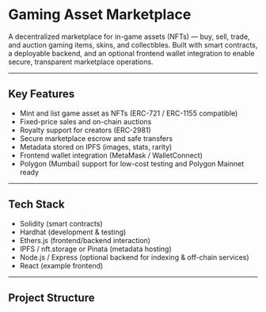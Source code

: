 # Gaming Asset Marketplace

A decentralized marketplace for in-game assets (NFTs) — buy, sell, trade, and auction gaming items, skins, and collectibles. Built with smart contracts, a deployable backend, and an optional frontend wallet integration to enable secure, transparent marketplace operations.

---

## Key Features
- Mint and list game asset as NFTs (ERC-721 / ERC-1155 compatible)
- Fixed-price sales and on-chain auctions
- Royalty support for creators (ERC-2981)
- Secure marketplace escrow and safe transfers
- Metadata stored on IPFS (images, stats, rarity)
- Frontend wallet integration (MetaMask / WalletConnect)
- Polygon (Mumbai) support for low-cost testing and Polygon Mainnet ready

---

## Tech Stack
- Solidity (smart contracts)
- Hardhat (development & testing)
- Ethers.js (frontend/backend interaction)
- IPFS / nft.storage or Pinata (metadata hosting)
- Node.js / Express (optional backend for indexing & off-chain services)
- React (example frontend)

---

## Project Structure
